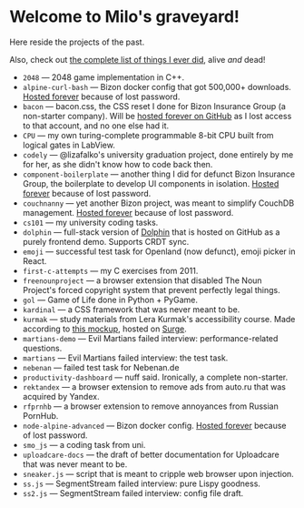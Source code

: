 # Welcome to Milo's graveyard!

Here reside the projects of the past.

Also, check out
[the complete list of things I ever did](https://uyouthe.notion.site/uyouthe/dc3958c3b0d04e03be8c12c0eb3ce1a3?v=e46ca61f82ba48c19ed67bbe99457cff),
alive _and_ dead!

-  `2048` — 2048 game implementation in C++.
-  `alpine-curl-bash` — Bizon docker config that got 500,000+ downloads.
   [Hosted forever](https://github.com/bizongroup/alpine-curl-bash) because of lost password.
-  `bacon` — bacon.css, the CSS reset I done for Bizon Insurance Group (a non-starter company). Will
   be [hosted forever on GitHub](https://github.com/bizongroup/bacon) as I lost access to that
   account, and no one else had it.
-  `CPU` — my own turing-complete programmable 8-bit CPU built from logical gates in LabView.
-  `codely` — @lizafalko's university graduation project, done entirely by me for her, as she didn't
   know how to code back then.
-  `component-boilerplate` — another thing I did for defunct Bizon Insurance Group, the boilerplate
   to develop UI components in isolation.
   [Hosted forever](https://github.com/bizongroup/component-boilerplate) because of lost password.
-  `couchnanny` — yet another Bizon project, was meant to simplify CouchDB management.
   [Hosted forever](https://github.com/bizongroup/couchnanny) because of lost password.
-  `cs101` — my university coding tasks.
-  `dolphin` — full-stack version of [Dolphin](https://github.com/mvoloskov/dolphin) that is hosted
   on GitHub as a purely frontend demo. Supports CRDT sync.
-  `emoji` — successful test task for Openland (now defunct), emoji picker in React.
-  `first-c-attempts` — my C exercises from 2011.
-  `freenounproject` — a browser extension that disabled The Noun Project's forced copyright system
   that prevent perfectly legal things.
-  `gol` — Game of Life done in Python + PyGame.
-  `kardinal` — a CSS framework that was never meant to be.
-  `kurmak` — study materials from Lera Kurmak's accessibility course. Made according to
   [this mockup](https://www.figma.com/file/TAuhy5Uaoh6VSyhwB9RDxU/%D0%A6%D0%B8%D1%84%D1%80%D0%BE%D0%B2%D0%B0%D1%8F-%D0%B4%D0%BE%D1%81%D1%82%D1%83%D0%BF%D0%BD%D0%BE%D1%81%D1%82%D1%8C---%D0%B7%D0%B0%D0%B4%D0%B0%D0%BD%D0%B8%D0%B5-%D0%B4%D0%BB%D1%8F-%D1%80%D0%B0%D0%B7%D1%80%D0%B0%D0%B1%D0%BE%D1%82%D1%87%D0%B8%D0%BA%D0%BE%D0%B2?node-id=0%3A1),
   hosted on [Surge](https://quixotic-verse.surge.sh/).
-  `martians-demo` — Evil Martians failed interview: performance-related questions.
-  `martians` — Evil Martians failed interview: the test task.
-  `nebenan` — failed test task for Nebenan.de
-  `productivity-dashboard` — nuff said. Ironically, a complete non-starter.
-  `rektandex` — a browser extension to remove ads from auto.ru that was acquired by Yandex.
-  `rfprnhb` — a browser extension to remove annoyances from Russian PornHub.
-  `node-alpine-advanced` — Bizon docker config.
   [Hosted forever](https://github.com/bizongroup/node-alpine-advanced) because of lost password.
-  `smo_js` — a coding task from uni.
-  `uploadcare-docs` — the draft of better documentation for Uploadcare that was never meant to be.
-  `sneaker.js` — script that is meant to cripple web browser upon injection.
-  `ss.js` — SegmentStream failed interview: pure Lispy goodness.
-  `ss2.js` — SegmentStream failed interview: config file draft.
